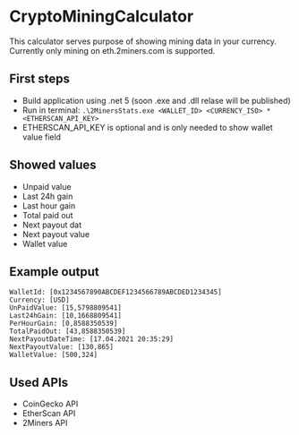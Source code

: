 # CryptoMiningCalculator
This calculator serves purpose of showing mining data in your currency.
Currently only mining on eth.2miners.com is supported.

## First steps
 - Build application using .net 5 (soon .exe and .dll relase will be published)
 - Run in terminal: `.\2MinersStats.exe <WALLET_ID> <CURRENCY_ISO> *<ETHERSCAN_API_KEY>`
 - ETHERSCAN_API_KEY is optional and is only needed to show wallet value field

## Showed values
 - Unpaid value
 - Last 24h gain
 - Last hour gain
 - Total paid out
 - Next payout dat
 - Next payout value
 - Wallet value

## Example output

```
WalletId: [0x1234567890ABCDEF1234566789ABCDED1234345]                                                                  
Currency: [USD]                                                                                                       
UnPaidValue: [15,5798809541]                                                                                            
Last24hGain: [10,1668809541]                                                                                            
PerHourGain: [0,8588350539]                                                                                             
TotalPaidOut: [43,8588350539]                                                                                                     
NextPayoutDateTime: [17.04.2021 20:35:29]                                                                               
NextPayoutValue: [130,865]                                                                                              
WalletValue: [500,324]  
```

## Used APIs
 - CoinGecko API
 - EtherScan API
 - 2Miners API
